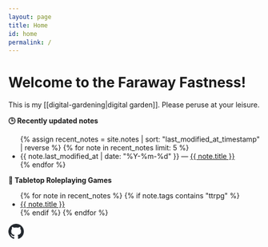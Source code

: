 ```yaml
---
layout: page
title: Home
id: home
permalink: /
---
```


# Welcome to the Faraway Fastness! 

This is my [[digital-gardening|digital garden]]. Please peruse at your leisure.

<strong>🕒 Recently updated notes</strong>

<ul>
  {% assign recent_notes = site.notes | sort: "last_modified_at_timestamp" | reverse %}
  {% for note in recent_notes limit: 5 %}
    <li>
      {{ note.last_modified_at | date: "%Y-%m-%d" }} — <a class="internal-link" href="{{ site.baseurl }}{{ note.url }}">{{ note.title }}</a>
    </li>
  {% endfor %}
</ul>

<strong>🐉 Tabletop Roleplaying Games</strong>

<ul>
  {% for note in recent_notes %}
    {% if note.tags contains "ttrpg" %}
      <li>
        <a class="internal-link" href="{{ site.baseurl }}{{ note.url }}">{{ note.title }}</a>
      </li>
    {% endif %}
  {% endfor %}
</ul>

<a href="https://github.com/RadotJar" rel="me" class="no-arrow">
  <img src="/assets/github-mark.svg" height=30px class="margin-horizontal-none" />
</a>

<style>
  .wrapper {
    max-width: 46em;
  }
</style>

